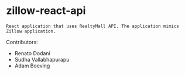 # zillow-react-api
```
React application that uses RealtyMall API. The application mimics Zillow application.
```

Contributors: 
  - Renato Dodani
  - Sudha Vallabhapurapu
  - Adam Boeving
